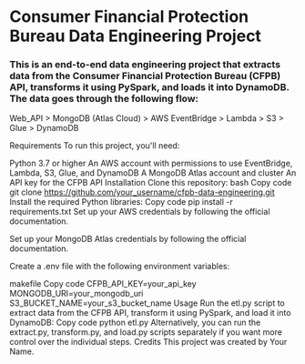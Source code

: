 # Consumer Financial Protection Bureau Data Engineering Project

### This is an end-to-end data engineering project that extracts data from the Consumer Financial Protection Bureau (CFPB) API, transforms it using PySpark, and loads it into DynamoDB. The data goes through the following flow:

Web_API > MongoDB (Atlas Cloud) > AWS EventBridge > Lambda > S3 > Glue > DynamoDB

Requirements
To run this project, you'll need:

Python 3.7 or higher
An AWS account with permissions to use EventBridge, Lambda, S3, Glue, and DynamoDB
A MongoDB Atlas account and cluster
An API key for the CFPB API
Installation
Clone this repository:
bash
Copy code
git clone https://github.com/your_username/cfpb-data-engineering.git
Install the required Python libraries:
Copy code
pip install -r requirements.txt
Set up your AWS credentials by following the official documentation.

Set up your MongoDB Atlas credentials by following the official documentation.

Create a .env file with the following environment variables:

makefile
Copy code
CFPB_API_KEY=your_api_key
MONGODB_URI=your_mongodb_uri
S3_BUCKET_NAME=your_s3_bucket_name
Usage
Run the etl.py script to extract data from the CFPB API, transform it using PySpark, and load it into DynamoDB:
Copy code
python etl.py
Alternatively, you can run the extract.py, transform.py, and load.py scripts separately if you want more control over the individual steps.
Credits
This project was created by Your Name.
